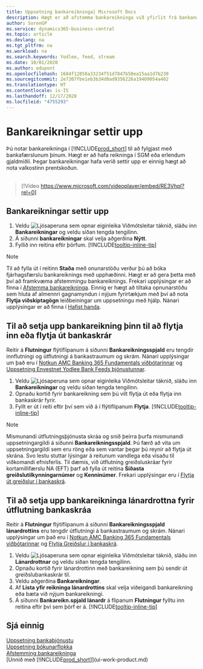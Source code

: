 ```yaml
---
title: Uppsetning bankareikninga| Microsoft Docs
description: Hægt er að afstemma bankareikninga við yfirlit frá bankanum.
author: SorenGP
ms.service: dynamics365-business-central
ms.topic: article
ms.devlang: na
ms.tgt_pltfrm: na
ms.workload: na
ms.search.keywords: Yodlee, feed, stream
ms.date: 10/01/2020
ms.author: edupont
ms.openlocfilehash: 1684f12858a33234f51d7847b50ea15aa1d7b230
ms.sourcegitcommit: 2e7307fbe1eb3b34d0ad9356226a19409054a402
ms.translationtype: HT
ms.contentlocale: is-IS
ms.lasthandoff: 12/17/2020
ms.locfileid: "4755293"
---
```

# <a name="set-up-bank-accounts"></a>Bankareikningar settir upp
Þú notar bankareikninga í [!INCLUDE[prod_short](includes/prod_short.md)] til að fylgjast með bankafærslunum þínum. Hægt er að hafa reikninga í SGM eða erlendum gjaldmiðli. Þegar bankareikningar hafa verið settir upp er einnig hægt að nota valkostinn prentskoðun.<br><br>  

> [!Video https://www.microsoft.com/videoplayer/embed/RE3Vhpl?rel=0]

## <a name="to-set-up-bank-accounts"></a>Bankareikningar settir upp
1. Veldu ![Ljósaperuna sem opnar eiginleika Viðmótsleitar](media/ui-search/search_small.png "Segðu mér hvað þú vilt gera") táknið, sláðu inn **Bankareikningar** og veldu síðan tengda tengilinn.
2. Á síðunni **bankareikningar** skal velja aðgerðina **Nýtt**.
3. Fyllið inn reitina eftir þörfum. [!INCLUDE[tooltip-inline-tip](includes/tooltip-inline-tip_md.md)]

> [!NOTE]
> Til að fylla út í reitinn **Staða** með onunarstöðu verður þú að bóka fjárhagsfærslu bankareiknings með upphæðinni. Hægt er að gera þetta með því að framkvæma afstemmingu bankareiknings. Frekari upplýsingar er að finna í [Afstemma bankareikninga](bank-how-reconcile-bank-accounts-separately.md). Einnig er hægt að tiltaka opnunarstöðu sem hluta af almennri gagnamyndun í nýjum fyrirtækjum með því að nota **Flytja viðskiptagögn** leiðbeiningar um uppsetningu með hjálp. Nánari upplýsingar er að finna í [Hafist handa](product-get-started.md).

## <a name="to-set-up-your-bank-account-for-import-or-export-of-bank-files"></a>Til að setja upp bankareikning þinn til að flytja inn eða flytja út bankaskrár
Reitir á **Flutningur** flýtiflipanum á síðunni **Bankareikningsspjald** eru tengdir innflutningi og útflutningi á bankastraumum og skrám. Nánari upplýsingar um það eru í [Notkun AMC Banking 365 Fundamentals viðbótarinnar](ui-extensions-amc-banking.md) og [Uppsetning Envestnet Yodlee Bank Feeds þjónustunnar](bank-how-setup-bank-statement-service.md).

1. Veldu ![Ljósaperuna sem opnar eiginleika Viðmótsleitar](media/ui-search/search_small.png "Segðu mér hvað þú vilt gera") táknið, sláðu inn **Bankareikningar** og veldu síðan tengda tengilinn.
2. Opnaðu kortið fyrir bankareikning sem þú vilt flytja út eða flytja inn bankaskrár fyrir.
3. Fyllt er út í reiti eftir því sem við á í flýtiflipanum **Flytja**. [!INCLUDE[tooltip-inline-tip](includes/tooltip-inline-tip_md.md)]

> [!NOTE]  
>   Mismunandi útflutningsþjónusta skráa og snið þeirra þurfa mismunandi uppsetningargildi á síðunni **Bankareikningsspjald**. Þú færð að vita um uppsetningargildi sem eru röng eða sem vantar þegar þú reynir að flytja út skrána. Svo lestu stuttar lýsingar á reitunum vandlega eða vísaðu til viðkomandi efnisferlis. Til dæmis, við útflutning greiðsluskráar fyrir kortamillifærslu NA (EFT) þarf að fylla út reitina **Síðasta greiðslutilkynningarnúmer** og **Kenninúmer**. Frekari upplýsingar eru í [Flytja út greiðslur í bankaskrá](finance-make-payments-with-bank-data-conversion-service-or-sepa-credit-transfer.md#exporting-payments-to-a-bank-file).

## <a name="to-set-up-vendor-bank-accounts-for-export-of-bank-files"></a>Til að setja upp bankareikninga lánardrottna fyrir útflutning bankaskráa

Reitir á **Flutningur** flýtiflipanum á síðunni **Bankareikningsspjald lánardrottins** eru tengdir útflutningi á bankastraumum og skrám. Nánari upplýsingar um það eru í [Notkun AMC Banking 365 Fundamentals viðbótarinnar](ui-extensions-amc-banking.md) og [Flytja Greiðslur í bankaskrá](finance-make-payments-with-bank-data-conversion-service-or-sepa-credit-transfer.md#exporting-payments-to-a-bank-file).

1. Veldu ![Ljósaperuna sem opnar eiginleika Viðmótsleitar](media/ui-search/search_small.png "Segðu mér hvað þú vilt gera") táknið, sláðu inn **Lánardrottnar** og veldu síðan tengda tengilinn.
2. Opnaðu kortið fyrir lánardrottinn með bankareikning sem þú sendir út greiðslubankaskrár til.
3. Veldu aðgerðina **Bankareikningar**.
4. Af **Lista yfir reikninga lánardrottins** skal velja viðeigandi bankareikning eða bæta við nýjum bankareikningi.  
5. Á síðunni **Bankareikn.spjald lánardr** á flipanum **Flutningur** fylltu inn reitina eftir því sem þörf er á. [!INCLUDE[tooltip-inline-tip](includes/tooltip-inline-tip_md.md)]

## <a name="see-also"></a>Sjá einnig

[Uppsetning bankaþjónustu](bank-setup-banking.md)  
[Uppsetning bókunarflokka](finance-posting-groups.md)  
[Afstemming bankareikninga](bank-manage-bank-accounts.md)  
[Unnið með [!INCLUDE[prod_short](includes/prod_short.md)]](ui-work-product.md)

